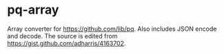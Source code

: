# pq-array
Array converter for https://github.com/lib/pq.
Also includes JSON encode and decode.
The source is edited from https://gist.github.com/adharris/4163702.
